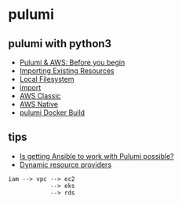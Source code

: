 # pulumi

## pulumi with python3

* [Pulumi & AWS: Before you begin](https://www.pulumi.com/docs/clouds/aws/get-started/begin/)
* [Importing Existing Resources](https://www.pulumi.com/docs/concepts/state/#importing-existing-resources)
* [Local Filesystem](https://www.pulumi.com/docs/concepts/state/#local-filesystem)
* [import](https://www.pulumi.com/docs/using-pulumi/adopting-pulumi/import/)
* [AWS Classic](https://www.pulumi.com/registry/packages/aws/#aws-classic)
* [AWS Native](https://www.pulumi.com/registry/packages/aws-native/)
* [pulumi Docker Build](https://www.pulumi.com/registry/packages/docker-build/)

## tips

* [Is getting Ansible to work with Pulumi possible?](https://stackoverflow.com/questions/68081282/is-getting-ansible-to-work-with-pulumi-possible)
* [Dynamic resource providers](https://www.pulumi.com/docs/iac/concepts/resources/dynamic-providers/)

```
iam --> vpc --> ec2 
            --> eks
            --> rds
```